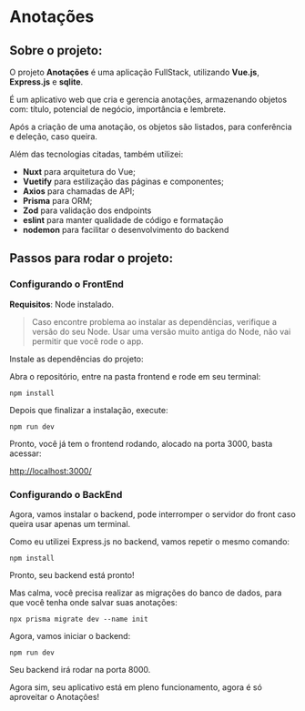 # Anotações

## Sobre o projeto:

O projeto **Anotações** é uma aplicação FullStack, utilizando **Vue.js**, **Express.js** e **sqlite**. 

É um aplicativo web que cria e gerencia anotações, armazenando objetos com: título, potencial de negócio, importância e lembrete.

Após a criação de uma anotação, os objetos são listados, para conferência e deleção, caso queira.

Além das tecnologias citadas, também utilizei: 
* **Nuxt** para arquitetura do Vue;
* **Vuetify** para estilização das páginas e componentes;
* **Axios** para chamadas de API; 
* **Prisma** para ORM;
* **Zod** para validação dos endpoints
* **eslint** para manter qualidade de código e formatação
* **nodemon** para facilitar o desenvolvimento do backend

## Passos para rodar o projeto:

### Configurando o FrontEnd

**Requisitos**: Node instalado. 

>Caso encontre problema ao instalar as dependências, verifique a versão do seu Node. Usar uma versão muito antiga do Node, não vai permitir que você rode o app. 

Instale as dependências do projeto:

Abra o repositório, entre na pasta frontend e rode em seu terminal:

``` npm install ```

Depois que finalizar a instalação, execute: 

``` npm run dev ```

Pronto, você já tem o frontend rodando, alocado na porta 3000, basta acessar: 

<http://localhost:3000/>

### Configurando o BackEnd

Agora, vamos instalar o backend, pode interromper o servidor do front caso queira usar apenas um terminal. 

Como eu utilizei Express.js no backend, vamos repetir o mesmo comando: 

``` npm install ```

Pronto, seu backend está pronto!

Mas calma, você precisa realizar as migrações do banco de dados, para que você tenha onde salvar suas anotações: 

``` npx prisma migrate dev --name init ```

Agora, vamos iniciar o backend:

``` npm run dev ```
    
Seu backend irá rodar na porta 8000.

Agora sim, seu aplicativo está em pleno funcionamento, agora é só aproveitar o Anotações! 
